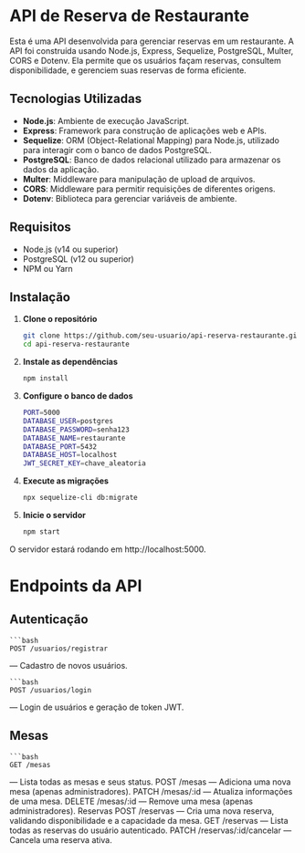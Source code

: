 # API de Reserva de Restaurante

Esta é uma API desenvolvida para gerenciar reservas em um restaurante. A API foi construída usando Node.js, Express, Sequelize, PostgreSQL, Multer, CORS e Dotenv. Ela permite que os usuários façam reservas, consultem disponibilidade, e gerenciem suas reservas de forma eficiente.

## Tecnologias Utilizadas

- **Node.js**: Ambiente de execução JavaScript.
- **Express**: Framework para construção de aplicações web e APIs.
- **Sequelize**: ORM (Object-Relational Mapping) para Node.js, utilizado para interagir com o banco de dados PostgreSQL.
- **PostgreSQL**: Banco de dados relacional utilizado para armazenar os dados da aplicação.
- **Multer**: Middleware para manipulação de upload de arquivos.
- **CORS**: Middleware para permitir requisições de diferentes origens.
- **Dotenv**: Biblioteca para gerenciar variáveis de ambiente.

## Requisitos

- Node.js (v14 ou superior)
- PostgreSQL (v12 ou superior)
- NPM ou Yarn

## Instalação

1. **Clone o repositório**

   ```bash
   git clone https://github.com/seu-usuario/api-reserva-restaurante.git
   cd api-reserva-restaurante


2. **Instale as dependências**

   ```bash
   npm install

3. **Configure o banco de dados**
   ```bash
   PORT=5000
   DATABASE_USER=postgres
   DATABASE_PASSWORD=senha123
   DATABASE_NAME=restaurante
   DATABASE_PORT=5432
   DATABASE_HOST=localhost
   JWT_SECRET_KEY=chave_aleatoria

4. **Execute as migrações**
   ```bash
   npx sequelize-cli db:migrate

5. **Inicie o servidor**
   ```bash
   npm start

O servidor estará rodando em http://localhost:5000.


# Endpoints da API

## Autenticação
    ```bash                  
    POST /usuarios/registrar 
— Cadastro de novos usuários.

    ```bash
    POST /usuarios/login
— Login de usuários e geração de token JWT.
## Mesas
    ```bash
    GET /mesas
— Lista todas as mesas e seus status.
POST /mesas — Adiciona uma nova mesa (apenas administradores).
PATCH /mesas/:id — Atualiza informações de uma mesa.
DELETE /mesas/:id — Remove uma mesa (apenas administradores).
Reservas
POST /reservas — Cria uma nova reserva, validando disponibilidade e a capacidade da mesa.
GET /reservas — Lista todas as reservas do usuário autenticado.
PATCH /reservas/:id/cancelar — Cancela uma reserva ativa.
